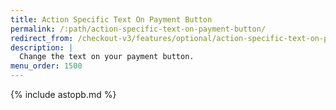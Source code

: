 ```yaml
---
title: Action Specific Text On Payment Button
permalink: /:path/action-specific-text-on-payment-button/
redirect_from: /checkout-v3/features/optional/action-specific-text-on-payment-button/
description: |
  Change the text on your payment button.
menu_order: 1500
---
```


{% include astopb.md %}
